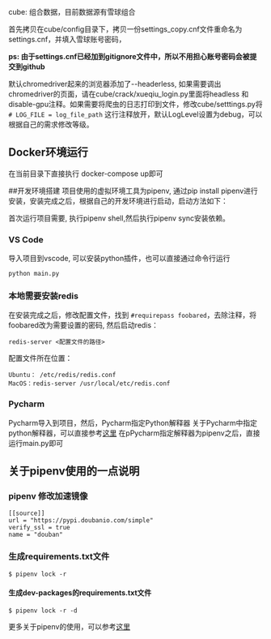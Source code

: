 cube: 组合数据，目前数据源有雪球组合 

首先拷贝在cube/config目录下，拷贝一份settings_copy.cnf文件重命名为settings.cnf，并填入雪球账号密码，

**ps: 由于settings.cnf已经加到gitignore文件中，所以不用担心账号密码会被提交到github**

默认chromedriver起来的浏览器添加了--headerless, 如果需要调出chromedriver的页面，请在cube/crack/xueqiu_login.py里面将headless
和 disable-gpu注释。如果需要将爬虫的日志打印到文件，修改cube/setttings.py将
`# LOG_FILE = log_file_path` 这行注释放开，默认LogLevel设置为debug，可以根据自己的需求修改等级。

## Docker环境运行
在当前目录下直接执行 docker-compose up即可

##开发环境搭建
项目使用的虚拟环境工具为pipenv, 通过pip install pipenv进行安装，安装完成之后，根据自己的开发环境进行启动，启动方法如下：

首次运行项目需要, 执行pipenv shell,然后执行pipenv sync安装依赖。

### VS Code
导入项目到vscode, 可以安装python插件，也可以直接通过命令行运行
```python
python main.py
```

### 本地需要安装redis
在安装完成之后，修改配置文件，找到 `#requirepass foobared`，去除注释，将foobared改为需要设置的密码, 然后启动redis：
```
redis-server <配置文件的路径>
```

配置文件所在位置：
```
Ubuntu： /etc/redis/redis.conf
MacOS：redis-server /usr/local/etc/redis.conf 
```  

### Pycharm
Pycharm导入到项目，然后，Pycharm指定Python解释器
关于Pycharm中指定python解释器，可以直接参考[这里](https://blog.csdn.net/qq_20728575/article/details/82949529)
在pPycharm指定解释器为pipenv之后，直接运行main.py即可

## 关于pipenv使用的一点说明
### pipenv 修改加速镜像
```
[[source]]
url = "https://pypi.doubanio.com/simple"
verify_ssl = true
name = "douban"
```

### 生成requirements.txt文件
```
$ pipenv lock -r
```

#### 生成dev-packages的requirements.txt文件
```
$ pipenv lock -r -d
```

更多关于pipenv的使用，可以参考[这里](https://stornado.github.io/2019/01/23/pipenv-in-pratical/)
